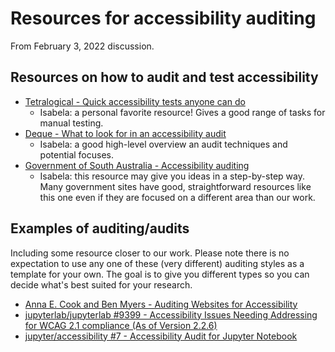 # Resources for accessibility auditing

From February 3, 2022 discussion.

## Resources on how to audit and test accessibility

- [Tetralogical - Quick accessibility tests anyone can do](https://tetralogical.com/blog/2022/01/18/quick-accessibility-tests-anyone-can-do/)
    - Isabela: a personal favorite resource! Gives a good range of tasks for manual testing.
- [Deque - What to look for in an accessibility audit](https://www.deque.com/blog/what-to-look-for-in-an-accessibility-audit/)
    - Isabela: a good high-level overview an audit techniques and potential focuses.
- [Government of South Australia - Accessibility auditing](https://www.accessibility.sa.gov.au/introduction/audits)
    - Isabela: this resource may give you ideas in a step-by-step way. Many government sites have good, straightforward resources like this one even if they are focused on a different area than our work.

## Examples of auditing/audits

Including some resource closer to our work. Please note there is no expectation to use any one of these (very different) auditing styles as a template for your own. The goal is to give you different types so you can decide what's best suited for your research.

- [Anna E. Cook and Ben Myers - Auditing Websites for Accessibility](https://youtu.be/CjX91QlgW-g)
- [jupyterlab/jupyterlab #9399 - Accessibility Issues Needing Addressing for WCAG 2.1 compliance (As of Version 2.2.6)](https://github.com/jupyterlab/jupyterlab/issues/9399)
- [jupyter/accessibility #7 - Accessibility Audit for Jupyter Notebook](https://github.com/jupyter/accessibility/issues/7)